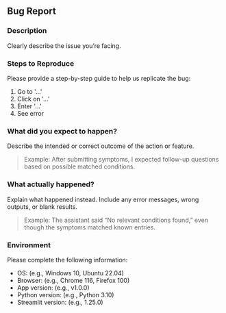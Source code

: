 ## Bug Report

### Description
Clearly describe the issue you’re facing.

### Steps to Reproduce
Please provide a step-by-step guide to help us replicate the bug:

1. Go to '...'
2. Click on '...'
3. Enter '...'
4. See error

### What did you expect to happen?
Describe the intended or correct outcome of the action or feature.
> Example: After submitting symptoms, I expected follow-up questions based on possible matched conditions.

### What actually happened?
Explain what happened instead. Include any error messages, wrong outputs, or blank results.
> Example: The assistant said “No relevant conditions found,” even though the symptoms matched known entries.


### Environment
Please complete the following information:
- OS: (e.g., Windows 10, Ubuntu 22.04)
- Browser: (e.g., Chrome 116, Firefox 100)
- App version: (e.g., v1.0.0)
- Python version: (e.g., Python 3.10)
- Streamlit version: (e.g., 1.25.0)

